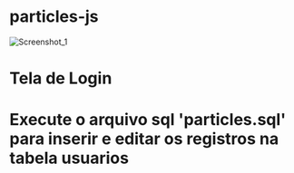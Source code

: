 # particles-js

![Screenshot_1](https://github.com/rafaax/particles-js/assets/37984884/dd2b6f39-bd11-4b5e-828e-22215904b4ab)

<h1>
  Tela de Login
</h1>

<h1>Execute o arquivo sql 'particles.sql' para inserir e editar os registros na tabela usuarios</h1>
